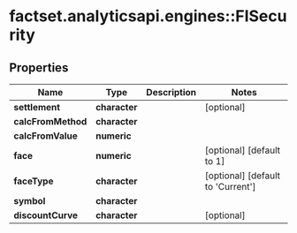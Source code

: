# factset.analyticsapi.engines::FISecurity

## Properties
Name | Type | Description | Notes
------------ | ------------- | ------------- | -------------
**settlement** | **character** |  | [optional] 
**calcFromMethod** | **character** |  | 
**calcFromValue** | **numeric** |  | 
**face** | **numeric** |  | [optional] [default to 1]
**faceType** | **character** |  | [optional] [default to &#39;Current&#39;]
**symbol** | **character** |  | 
**discountCurve** | **character** |  | [optional] 


